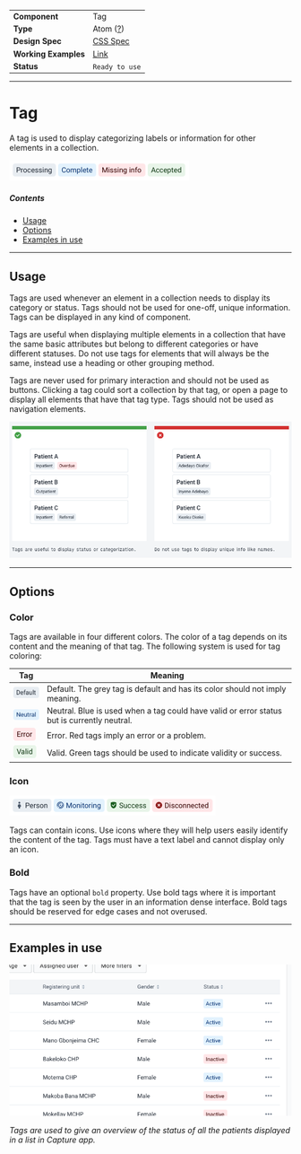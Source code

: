 |                      |                                                            |
| -------------------- | ---------------------------------------------------------- |
| **Component**        | Tag                                                        |
| **Type**             | Atom ([?](http://atomicdesign.bradfrost.com/chapter-2/))   |
| **Design Spec**      | [CSS Spec](https://sleepy-yalow-3c0c76.netlify.com/)       |
| **Working Examples** | [Link](https://ui.dhis2.nu/demo/?path=/story/tag--default) |
| **Status**           | `Ready to use`                                             |

---

# Tag

A tag is used to display categorizing labels or information for other elements in a collection.

![](../images/tag/tag.png)

##### Contents

- [Usage](#usage)
- [Options](#options)
- [Examples in use](#examples-in-use)

---

## Usage

Tags are used whenever an element in a collection needs to display its category or status. Tags should not be used for one-off, unique information. Tags can be displayed in any kind of component.

Tags are useful when displaying multiple elements in a collection that have the same basic attributes but belong to different categories or have different statuses. Do not use tags for elements that will always be the same, instead use a heading or other grouping method.

Tags are never used for primary interaction and should not be used as buttons. Clicking a tag could sort a collection by that tag, or open a page to display all elements that have that tag type. Tags should not be used as navigation elements.

![](../images/tag/tag-ex-1.png)

---

## Options

### Color

Tags are available in four different colors. The color of a tag depends on its content and the meaning of that tag. The following system is used for tag coloring:

| Tag                              | Meaning                                                                                     |
| -------------------------------- | ------------------------------------------------------------------------------------------- |
| ![](../images/tag/tag-grey.png)  | Default. The grey tag is default and has its color should not imply meaning.                |
| ![](../images/tag/tag-blue.png)  | Neutral. Blue is used when a tag could have valid or error status but is currently neutral. |
| ![](../images/tag/tag-red.png)   | Error. Red tags imply an error or a problem.                                                |
| ![](../images/tag/tag-green.png) | Valid. Green tags should be used to indicate validity or success.                           |

### Icon

![](../images/tag/tag-icons.png)

Tags can contain icons. Use icons where they will help users easily identify the content of the tag. Tags must have a text label and cannot display only an icon.

### Bold

Tags have an optional `bold` property. Use bold tags where it is important that the tag is seen by the user in an information dense interface. Bold tags should be reserved for edge cases and not overused.

---

## Examples in use

![](../images/tag/tag-ex-2.png)

_Tags are used to give an overview of the status of all the patients displayed in a list in Capture app._
